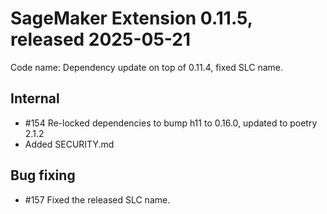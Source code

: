 # SageMaker Extension 0.11.5, released 2025-05-21

Code name: Dependency update on top of 0.11.4, fixed SLC name.

## Internal

* #154 Re-locked dependencies to bump h11 to 0.16.0, updated to poetry 2.1.2
* Added SECURITY.md

## Bug fixing

* #157 Fixed the released SLC name.
